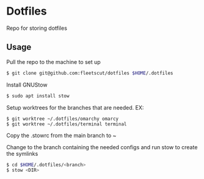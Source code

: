 Dotfiles
========

Repo for storing dotfiles

Usage
-----

Pull the repo to the machine to set up
```bash
$ git clone git@github.com:fleetscut/dotfiles $HOME/.dotfiles
```

Install GNUStow
```bash
$ sudo apt install stow
```

Setup worktrees for the branches that are needed. EX:
```
$ git worktree ~/.dotfiles/omarchy omarcy
$ git worktree ~/.dotfiles/terminal terminal
```

Copy the .stowrc from the main branch to ~

Change to the branch containing the needed configs and run stow to create the symlinks
```bash
$ cd $HOME/.dotfiles/<branch>
$ stow <DIR>
```
